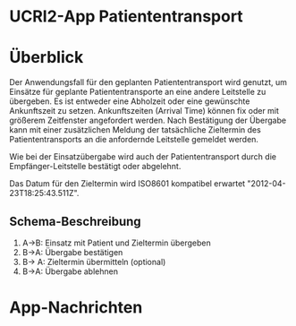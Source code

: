 # UCRI2-App Patiententransport

<!-- toc -->
<!-- tocstop -->

# Überblick
Der Anwendungsfall für den geplanten Patiententransport wird genutzt, um Einsätze für geplante Patiententransporte an eine andere Leitstelle zu übergeben.
Es ist entweder eine Abholzeit oder eine gewünschte Ankunftszeit zu setzen. Ankunftszeiten (Arrival Time) können fix oder mit größerem Zeitfenster angefordert werden.
Nach Bestätigung der Übergabe kann mit einer zusätzlichen Meldung der tatsächliche Zieltermin des Patiententransports an die anfordernde Leitstelle gemeldet werden.

Wie bei der Einsatzübergabe wird auch der Patiententransport durch die Empfänger-Leitstelle bestätigt oder abgelehnt.

Das Datum für den Zieltermin wird ISO8601 kompatibel erwartet "2012-04-23T18:25:43.511Z".

## Schema-Beschreibung

1.  A->B: Einsatz mit Patient und Zieltermin übergeben
2.  B->A: Übergabe bestätigen
3.  B-> A: Zieltermin übermitteln (optional)
4. B->A: Übergabe ablehnen

# App-Nachrichten
<!-- include incident.schema.md -->
<!-- include acknowledgement.schema.md -->

